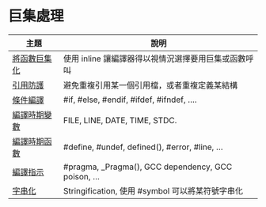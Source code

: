 # 巨集處理
| 主題 | 	說明 |
| -- | -- |
| [將函數巨集化](The%20function%20of%20the%20macro.md) | 使用 inline 讓編譯器得以視情況選擇要用巨集或函數呼叫 |
| [引用防護](References%20Protection.md) | 避免重複引用某一個引用檔，或者重複定義某結構 |
| [條件編譯](Conditional%20compilation.md) | #if, #else, #endif, #ifdef, #ifndef, …. |
|[編譯時期變數](Compile-time%20variable.md) | FILE, LINE, DATE, TIME, STDC. |
| [編譯時期函數](Compile-time%20function.md)| #define, #undef, defined(), #error, #line, … |
| [編譯指示](Pragma.md) | #pragma, _Pragma(), GCC dependency, GCC poison, … |
| [字串化](Stringification.md) | Stringification, 使用 #symbol 可以將某符號字串化 |


